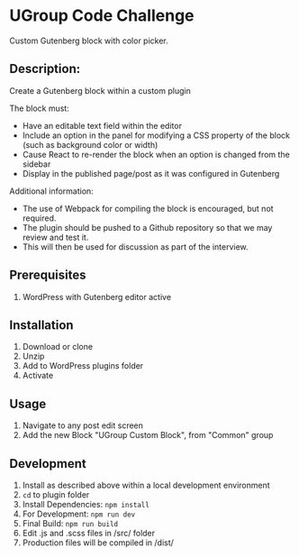 # UGroup Code Challenge

Custom Gutenberg block with color picker.

## Description:

Create a Gutenberg block within a custom plugin

The block must:

- Have an editable text field within the editor
- Include an option in the panel for modifying a CSS property of the block (such as background color or width)
- Cause React to re-render the block when an option is changed from the sidebar
- Display in the published page/post as it was configured in Gutenberg

Additional information:

- The use of Webpack for compiling the block is encouraged, but not required.
- The plugin should be pushed to a Github repository so that we may review and test it.
- This will then be used for discussion as part of the interview.

## Prerequisites

1. WordPress with Gutenberg editor active

## Installation

1. Download or clone
2. Unzip
3. Add to WordPress plugins folder
4. Activate

## Usage

1. Navigate to any post edit screen
2. Add the new Block "UGroup Custom Block", from "Common" group

## Development

1. Install as described above within a local development environment
2. `cd` to plugin folder
3. Install Dependencies: `npm install`
4. For Development: `npm run dev`
5. Final Build: `npm run build`
6. Edit .js and .scss files in /src/ folder
7. Production files will be compiled in /dist/
